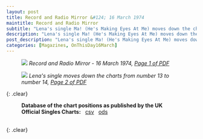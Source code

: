 ```yaml
---
layout: post
title: Record and Radio Mirror &#124; 16 March 1974
maintitle: Record and Radio Mirror
subtitle: "Lena's single Ma! (He's Making Eyes At Me) moves down the charts from number 13 to number 14"
description: "Lena's single Ma! (He's Making Eyes At Me) moves down the charts from number 13 to number 14"
post_description: "Lena's single Ma! (He's Making Eyes At Me) moves down the charts from number 13 to number 14"
categories: [Magazines, OnThisDay16March]
---
```


<figure class="fig1">
<a href="/assets/images/magazines/1974-03-16-01-record-&-radio-mirror.png"><img src="/assets/images/magazines/1974-03-16-01-record-&-radio-mirror.png" class="full-width zoom-in" /></a>
<cite>Record and Radio Mirror - 16 March 1974, <a class="external-link" href="https://www.americanradiohistory.com/UK/Record-Mirror/70s/74/Record-Mirror-1974-03-16.pdf">Page 1 of PDF</a></cite>
</figure>

<figure class="fig2">
<a href="/assets/images/magazines/1974-03-16-02-record-&-radio-mirror.png"><img src="/assets/images/magazines/1974-03-16-02-record-&-radio-mirror.png" class="full-width zoom-in" /></a>
<cite>Lena's single moves down the charts from number 13 to number 14, <a class="external-link" href="https://www.americanradiohistory.com/UK/Record-Mirror/70s/74/Record-Mirror-1974-03-16.pdf#page=02">Page 2 of PDF</a></cite>
</figure>

{: .clear}

<figure class="fig3">
<strong>Database of the chart positions as published by the UK Official Singles Charts:</strong> &nbsp; <a href="/assets/data/Official Singles Chart Top 40 Related To Lena Zavaroni's single Ma! (He's Making Eyes At Me) - Sheet1.csv">csv</a> &nbsp; <a href="/assets/data/Official Singles Chart Top 40 Related To Lena Zavaroni's single Ma! (He's Making Eyes At Me).ods">ods</a>
</figure>

<br />{: .clear}

